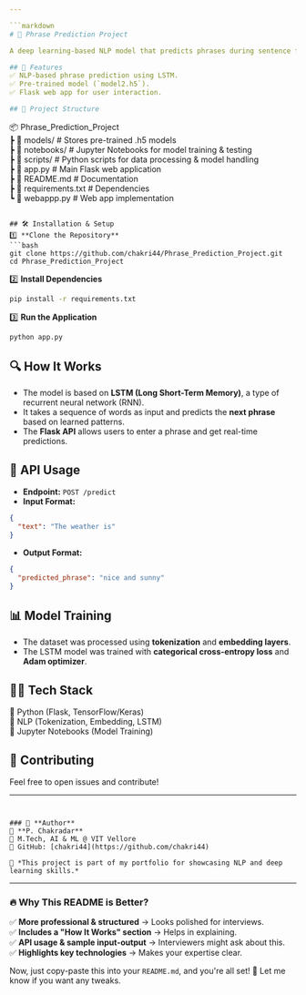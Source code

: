 ```yaml
---

```markdown
# 🚀 Phrase Prediction Project  

A deep learning-based NLP model that predicts phrases during sentence formation using LSTM.  

## 📌 Features  
✅ NLP-based phrase prediction using LSTM.  
✅ Pre-trained model (`model2.h5`).  
✅ Flask web app for user interaction.  

## 📂 Project Structure  
```
📦 Phrase_Prediction_Project  
 ┣ 📂 models/          # Stores pre-trained .h5 models  
 ┣ 📂 notebooks/       # Jupyter Notebooks for model training & testing  
 ┣ 📂 scripts/         # Python scripts for data processing & model handling  
 ┣ 📜 app.py           # Main Flask web application  
 ┣ 📜 README.md        # Documentation  
 ┣ 📜 requirements.txt # Dependencies  
 ┗ 📜 webappp.py       # Web app implementation  
```

## 🛠 Installation & Setup  
1️⃣ **Clone the Repository**  
```bash
git clone https://github.com/chakri44/Phrase_Prediction_Project.git
cd Phrase_Prediction_Project
```
2️⃣ **Install Dependencies**  
```bash
pip install -r requirements.txt
```
3️⃣ **Run the Application**  
```bash
python app.py
```

## 🔍 How It Works  
- The model is based on **LSTM (Long Short-Term Memory)**, a type of recurrent neural network (RNN).  
- It takes a sequence of words as input and predicts the **next phrase** based on learned patterns.  
- The **Flask API** allows users to enter a phrase and get real-time predictions.  

## 📡 API Usage  
- **Endpoint:** `POST /predict`  
- **Input Format:**  
```json
{
  "text": "The weather is"
}
```
- **Output Format:**  
```json
{
  "predicted_phrase": "nice and sunny"
}
```

## 📊 Model Training  
- The dataset was processed using **tokenization** and **embedding layers**.  
- The LSTM model was trained with **categorical cross-entropy loss** and **Adam optimizer**.  

## 👨‍💻 Tech Stack  
🔹 Python (Flask, TensorFlow/Keras)  
🔹 NLP (Tokenization, Embedding, LSTM)  
🔹 Jupyter Notebooks (Model Training)  

## 🤝 Contributing  
Feel free to open issues and contribute!  

---
```


### 📢 **Author**  
👤 **P. Chakradar**  
📍 M.Tech, AI & ML @ VIT Vellore  
🔗 GitHub: [chakri44](https://github.com/chakri44)  

🚀 *This project is part of my portfolio for showcasing NLP and deep learning skills.*  
```

---

### 🔥 **Why This README is Better?**  
✅ **More professional & structured** → Looks polished for interviews.  
✅ **Includes a "How It Works" section** → Helps in explaining.  
✅ **API usage & sample input-output** → Interviewers might ask about this.  
✅ **Highlights key technologies** → Makes your expertise clear.  

Now, just copy-paste this into your `README.md`, and you're all set! 🚀 Let me know if you want any tweaks.
